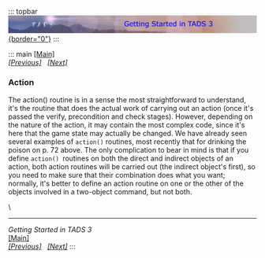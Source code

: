 ::: topbar
[![](topbar.jpg){border="0"}](index.html)
:::

::: main
[\[Main\]](index.html)\
*[\[Previous\]](check.htm)   [\[Next\]](precond.htm)*

### Action

The action() routine is in a sense the most straightforward to
understand, it\'s the routine that does the actual work of carrying out
an action (once it\'s passed the verify, precondition and check stages).
However, depending on the nature of the action, it may contain the most
complex code, since it\'s here that the game state may actually be
changed. We have already seen several examples of `action()` routines,
most recently that for drinking the poison on p. 72 above. The only
complication to bear in mind is that if you define `action() `routines
on both the direct and indirect objects of an action, both action
routines will be carried out (the indirect object\'s first), so you need
to make sure that their combination does what you want; normally, it\'s
better to define an action routine on one or the other of the objects
involved in a two-object command, but not both.

\

------------------------------------------------------------------------

*Getting Started in TADS 3*\
[\[Main\]](index.html)\
*[\[Previous\]](check.htm)   [\[Next\]](precond.htm)*
:::
